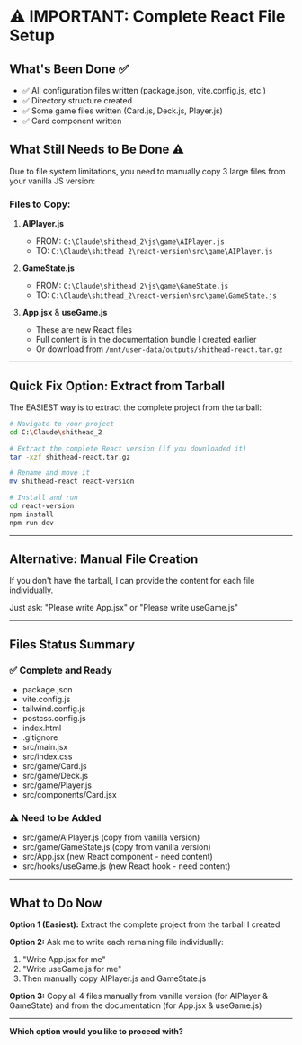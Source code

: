 # ⚠️ IMPORTANT: Complete React File Setup

## What's Been Done ✅
- ✅ All configuration files written (package.json, vite.config.js, etc.)
- ✅ Directory structure created
- ✅ Some game files written (Card.js, Deck.js, Player.js)
- ✅ Card component written

## What Still Needs to Be Done ⚠️

Due to file system limitations, you need to manually copy 3 large files from your vanilla JS version:

### Files to Copy:

1. **AIPlayer.js**
   - FROM: `C:\Claude\shithead_2\js\game\AIPlayer.js`
   - TO: `C:\Claude\shithead_2\react-version\src\game\AIPlayer.js`

2. **GameState.js**
   - FROM: `C:\Claude\shithead_2\js\game\GameState.js`
   - TO: `C:\Claude\shithead_2\react-version\src\game\GameState.js`

3. **App.jsx** & **useGame.js**
   - These are new React files
   - Full content is in the documentation bundle I created earlier
   - Or download from `/mnt/user-data/outputs/shithead-react.tar.gz`

---

## Quick Fix Option: Extract from Tarball

The EASIEST way is to extract the complete project from the tarball:

```bash
# Navigate to your project
cd C:\Claude\shithead_2

# Extract the complete React version (if you downloaded it)
tar -xzf shithead-react.tar.gz

# Rename and move it
mv shithead-react react-version

# Install and run
cd react-version
npm install
npm run dev
```

---

## Alternative: Manual File Creation

If you don't have the tarball, I can provide the content for each file individually.

Just ask: "Please write App.jsx" or "Please write useGame.js"

---

## Files Status Summary

### ✅ Complete and Ready
- package.json
- vite.config.js
- tailwind.config.js
- postcss.config.js
- index.html
- .gitignore
- src/main.jsx
- src/index.css
- src/game/Card.js
- src/game/Deck.js
- src/game/Player.js
- src/components/Card.jsx

### ⚠️ Need to be Added
- src/game/AIPlayer.js (copy from vanilla version)
- src/game/GameState.js (copy from vanilla version)
- src/App.jsx (new React component - need content)
- src/hooks/useGame.js (new React hook - need content)

---

## What to Do Now

**Option 1 (Easiest):** 
Extract the complete project from the tarball I created

**Option 2:** 
Ask me to write each remaining file individually:
1. "Write App.jsx for me"
2. "Write useGame.js for me"  
3. Then manually copy AIPlayer.js and GameState.js

**Option 3:**
Copy all 4 files manually from vanilla version (for AIPlayer & GameState) 
and from the documentation (for App.jsx & useGame.js)

---

**Which option would you like to proceed with?**
